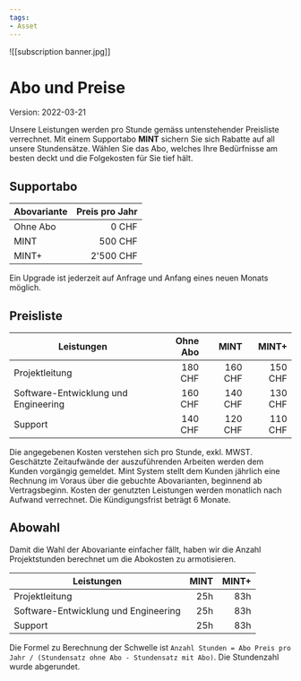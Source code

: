 ```yaml
---
tags:
- Asset
---
```


![[subscription banner.jpg]]

# Abo und Preise
Version: 2022-03-21

Unsere Leistungen werden pro Stunde gemäss untenstehender Preisliste verrechnet. Mit einem Supportabo **MINT** sichern Sie sich Rabatte auf all unsere Stundensätze. Wählen Sie das Abo, welches Ihre Bedürfnisse am besten deckt und die Folgekosten für Sie tief hält.

## Supportabo

| Abovariante | Preis pro Jahr |
| ----------- | --------------:|
| Ohne Abo    |          0 CHF |
| MINT        |        500 CHF |
| MINT+       |      2'500 CHF |

Ein Upgrade ist jederzeit auf Anfrage und Anfang eines neuen Monats möglich.

## Preisliste

| Leistungen                           | Ohne Abo |    MINT |   MINT+ |
| ------------------------------------ | --------:| -------:| -------:|
| Projektleitung                       |  180 CHF | 160 CHF | 150 CHF |
| Software-Entwicklung und Engineering |  160 CHF | 140 CHF | 130 CHF |
| Support                              |  140 CHF | 120 CHF |  110 CHF |

Die angegebenen Kosten verstehen sich pro Stunde, exkl. MWST. Geschätzte Zeitaufwände der auszuführenden Arbeiten werden dem Kunden vorgängig gemeldet. Mint System stellt dem Kunden jährlich eine Rechnung im Voraus über die gebuchte Abovarianten, beginnend ab Vertragsbeginn. Kosten der genutzten Leistungen werden monatlich nach Aufwand verrechnet. Die Kündigungsfrist beträgt 6 Monate.

## Abowahl

Damit die Wahl der Abovariante einfacher fällt, haben wir die Anzahl Projektstunden berechnet um die Abokosten zu armotisieren.

| Leistungen                           | MINT | MINT+ |
| ------------------------------------ | ----:| -----:|
| Projektleitung                       |  25h |   83h |
| Software-Entwicklung und Engineering |  25h |   83h |
| Support                              |  25h |   83h |

Die Formel zu Berechnung der Schwelle ist `Anzahl Stunden = Abo Preis pro Jahr / (Stundensatz ohne Abo - Stundensatz mit Abo)`. Die Stundenzahl wurde abgerundet.
